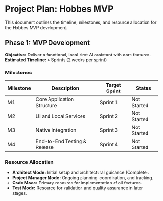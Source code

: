 # Project Plan: Hobbes MVP

This document outlines the timeline, milestones, and resource allocation for the Hobbes MVP development.

## Phase 1: MVP Development

**Objective:** Deliver a functional, local-first AI assistant with core features.
**Estimated Timeline:** 4 Sprints (2 weeks per sprint)

### Milestones

| Milestone | Description | Target Sprint | Status |
|---|---|---|---|
| M1 | Core Application Structure | Sprint 1 | Not Started |
| M2 | UI and Local Services | Sprint 2 | Not Started |
| M3 | Native Integration | Sprint 3 | Not Started |
| M4 | End-to-End Testing & Release | Sprint 4 | Not Started |

### Resource Allocation

-   **Architect Mode:** Initial setup and architectural guidance (Complete).
-   **Project Manager Mode:** Ongoing planning, coordination, and tracking.
-   **Code Mode:** Primary resource for implementation of all features.
-   **Test Mode:** Resource for validation and quality assurance in later stages.